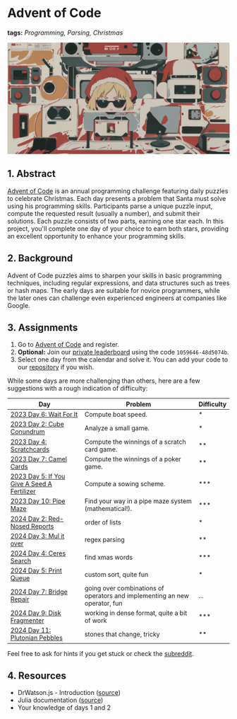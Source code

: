 # Advent of Code

**tags:** *Programming, Parsing, Christmas*

![project image](https://github.com/DaanVanHauwermeiren/AdventofCode/blob/main/figs/re50_ComfyUI_20281122__00141_.png?raw=true)

## 1. Abstract

[Advent of Code](https://adventofcode.com/) is an annual programming challenge featuring daily puzzles to celebrate Christmas. Each day presents a problem that Santa must solve using his programming skills. Participants parse a unique puzzle input, compute the requested result (usually a number), and submit their solutions. Each puzzle consists of two parts, earning one star each. In this project, you'll complete one day of your choice to earn both stars, providing an excellent opportunity to enhance your programming skills.

## 2. Background

Advent of Code puzzles aims to sharpen your skills in basic programming techniques, including regular expressions, and data structures such as trees or hash maps. The early days are suitable for novice programmers, while the later ones can challenge even experienced engineers at companies like Google.

## 3. Assignments

1. Go to [Advent of Code](https://adventofcode.com/) and register.
2. **Optional:** Join our [private leaderboard](https://adventofcode.com/2023/leaderboard/private) using the code `1059646-48d5074b`.
3. Select one day from the calendar and solve it. You can add your code to our [repository](https://github.com/DaanVanHauwermeiren/AdventofCode/tree/main?tab=readme-ov-file) if you wish.

While some days are more challenging than others, here are a few suggestions with a rough indication of difficulty:

| **Day** | **Problem** | **Difficulty** |
| ---- | ---- | ---- |
| [2023 Day 6: Wait For It](https://adventofcode.com/2023/day/6) | Compute boat speed. | \* |
| [2023 Day 2: Cube Conundrum ](https://adventofcode.com/2023/day/2) | Analyze a small game. | \* |
| [2023 Day 4: Scratchcards](https://adventofcode.com/2023/day/4) | Compute the winnings of a scratch card game. | \*\* |
| [2023 Day 7: Camel Cards](https://adventofcode.com/2023/day/7) | Compute the winnings of a poker game. | \*\* |
| [2023 Day 5: If You Give A Seed A Fertilizer](https://adventofcode.com/2023/day/5) | Compute a sowing scheme. | \*\*\* |
| [2023 Day 10: Pipe Maze](https://adventofcode.com/2023/day/10) | Find your way in a pipe maze system (mathematical!). | \*\*\* |
| [2024 Day 2: Red-Nosed Reports](https://adventofcode.com/2024/day/2) | order of lists | \* |
| [2024 Day 3: Mul it over](https://adventofcode.com/2024/day/3) | regex parsing | \*\* |
| [2024 Day 4: Ceres Search](https://adventofcode.com/2024/day/4) | find xmas words | \*\*\* |
| [2024 Day 5: Print Queue](https://adventofcode.com/2024/day/5) | custom sort, quite fun | \* | 
| [2024 Day 7: Bridge Repair](https://adventofcode.com/2024/day/7) | going over combinations of operators and implementing an new operator, fun | ...|
| [2024 Day 9: Disk Fragmenter](https://adventofcode.com/2024/day/9) | working in dense format, quite a bit of work | \*\*\* |
| [2024 Day 11: Plutonian Pebbles](https://adventofcode.com/2024/day/11) | stones that change, tricky | \*\* |

Feel free to ask for hints if you get stuck or check the [subreddit](https://www.reddit.com/r/adventofcode/).


## 4. Resources
- DrWatson.js - Introduction ([source](https://juliadynamics.github.io/DrWatson.jl/dev/))
- Julia documentation ([source](https://docs.julialang.org/en/v1/))
- Your knowledge of days 1 and 2
